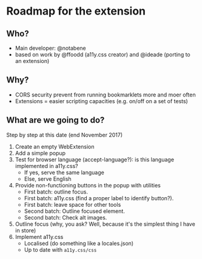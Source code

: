 # Roadmap for the extension

## Who?

* Main developer: @notabene
* based on work by @ffoodd (a11y.css creator) and @ideade (porting to an extension)

## Why?

* CORS security prevent from running bookmarklets more and moer often
* Extensions = easier scripting capacities (e.g. on/off on a set of tests)

## What are we going to do?

Step by step at this date (end November 2017)

1. Create an empty WebExtension
2. Add a simple popup
3. Test for browser language (accept-language?): is this language implemented in a11y.css?
    * If yes, serve the same language
    * Else, serve English
4. Provide non-functioning buttons in the popup with utilities
    * First batch: outline focus.
    * First batch: a11y.css (find a proper label to identify button?).
    * First batch: leave space for other tools
    * Second batch: Outline focused element.
    * Second batch: Check alt images.
5. Outline focus (why, you ask? Well, because it's the simplest thing I have in store)
6. Implement a11y.css
    * Localised (do something like a locales.json)
    * Up to date with `a11y.css/css`

